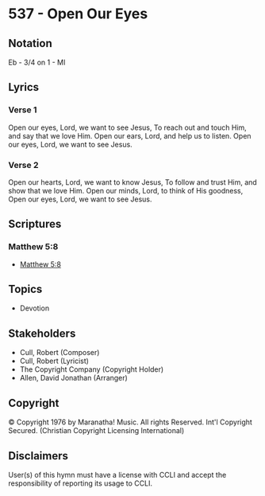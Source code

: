 # 537 - Open Our Eyes

## Notation

Eb - 3/4 on 1 - MI

## Lyrics

### Verse 1

Open our eyes, Lord, we want to see Jesus, To reach out and touch Him, and say that we love Him. Open our ears, Lord, and help us to listen. Open our eyes, Lord, we want to see Jesus.

### Verse 2

Open our hearts, Lord, we want to know Jesus, To follow and trust Him, and show that we love Him. Open our minds, Lord, to think of His goodness, Open our eyes, Lord, we want to see Jesus.  


## Scriptures

### Matthew 5:8

- [Matthew 5:8](https://www.biblegateway.com/passage/?search=Matthew%205%3A8)


## Topics

- Devotion

## Stakeholders

- Cull, Robert (Composer)
- Cull, Robert (Lyricist)
- The Copyright Company (Copyright Holder)
- Allen, David Jonathan (Arranger)

## Copyright

© Copyright 1976 by Maranatha! Music. All rights Reserved. Int'l Copyright Secured.
(Christian Copyright Licensing International)

## Disclaimers

User(s) of this hymn must have a license with CCLI and accept the responsibility of reporting its usage to CCLI.

